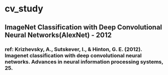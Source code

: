 # cv_study

##  ImageNet Classification with Deep Convolutional Neural Networks(AlexNet) - 2012
### ref: Krizhevsky, A., Sutskever, I., & Hinton, G. E. (2012). Imagenet classification with deep convolutional neural networks. Advances in neural information processing systems, 25.
